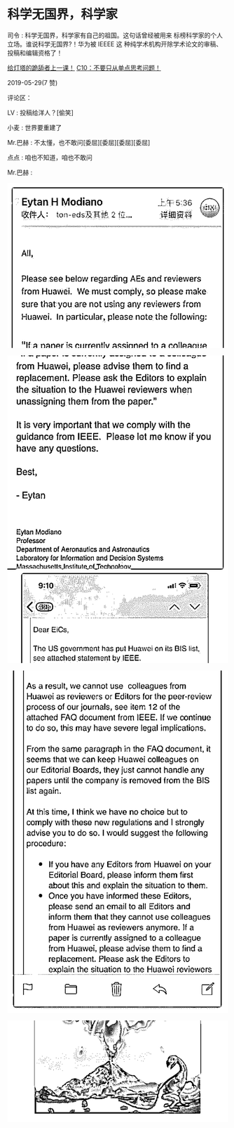 # 科学无国界，科学家

司令 : 科学无国界，科学家有自己的祖国。这句话曾经被用来 标榜科学家的个人立场。谁说科学无国界?！华为被 IEEEE 这 种纯学术机构开除学术论文的审稿、投稿和编辑资格了！

[给灯塔的跪舔者上一课！](https://mp.weixin.qq.com/s/XPCIqnw7v1Fx9xzy0PbVNA) [](https://mp.weixin.qq.com/s?__biz=MzAxNDk1NjI2Mw%3D%3D&mid=2247484543&idx=1&sn=3d337a6b81fade77019a9f63b8a251ed&chksm=9b8a27f7acfdaee1aa94a96c6832c84b33d374669e5ed2b100373da89fa04c434e8801a0efa2&xtrack=1&scene=0&subscene=131&clicktime=1559114840&ascene=7&devicetype=android-25&version=2700003c&nettype=cmnet&abtest_cookie=BQABAAgACgALABIAEwAHAJ6GHgAjlx4AVpkeAMOZHgDcmR4A9ZkeAAOaHgAAAA%253D%253D&lang=en&pass_ticket=fOscWo%252B9IQ%252Fjr2GkITqxMizZ7pSavuCtOvFsDT2CXPg6Vrs%252FF1Jx6ahh7rDnhd9D&wx_header=1)[C10](https://mp.weixin.qq.com/s?__biz=MzAxNDk1NjI2Mw%3D%3D&mid=2247484543&idx=1&sn=3d337a6b81fade77019a9f63b8a251ed&chksm=9b8a27f7acfdaee1aa94a96c6832c84b33d374669e5ed2b100373da89fa04c434e8801a0efa2&xtrack=1&scene=0&subscene=131&clicktime=1559114840&ascene=7&devicetype=android-25&version=2700003c&nettype=cmnet&abtest_cookie=BQABAAgACgALABIAEwAHAJ6GHgAjlx4AVpkeAMOZHgDcmR4A9ZkeAAOaHgAAAA%253D%253D&lang=en&pass_ticket=fOscWo%252B9IQ%252Fjr2GkITqxMizZ7pSavuCtOvFsDT2CXPg6Vrs%252FF1Jx6ahh7rDnhd9D&wx_header=1)[：不要只从单点思考问题！](https://mp.weixin.qq.com/s?__biz=MzAxNDk1NjI2Mw%3D%3D&mid=2247484543&idx=1&sn=3d337a6b81fade77019a9f63b8a251ed&chksm=9b8a27f7acfdaee1aa94a96c6832c84b33d374669e5ed2b100373da89fa04c434e8801a0efa2&xtrack=1&scene=0&subscene=131&clicktime=1559114840&ascene=7&devicetype=android-25&version=2700003c&nettype=cmnet&abtest_cookie=BQABAAgACgALABIAEwAHAJ6GHgAjlx4AVpkeAMOZHgDcmR4A9ZkeAAOaHgAAAA%253D%253D&lang=en&pass_ticket=fOscWo%252B9IQ%252Fjr2GkITqxMizZ7pSavuCtOvFsDT2CXPg6Vrs%252FF1Jx6ahh7rDnhd9D&wx_header=1)

2019-05-29(7 赞)

评论区：

LV : 投稿给洋人？[偷笑]

小麦 : 世界要重建了

Mr.巴赫 : 不太懂，也不敢问[委屈][委屈][委屈][委屈]

点点 : 咱也不知道，咱也不敢问

Mr.巴赫 :

![image](img/Image_055.png)

![image](img/Image_056.png)

![image](img/Image_057.png)

![image](img/Image_058.png)